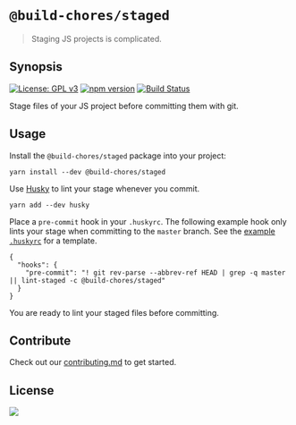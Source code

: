 # `@build-chores/staged`

> Staging JS projects is complicated.

## Synopsis

[![License: GPL v3](https://img.shields.io/badge/License-GPL%20v3-blue.svg)](https://www.gnu.org/licenses/gpl-3.0) [![npm version](https://img.shields.io/npm/v/@build-chores/staged.svg?style=flat)](https://www.npmjs.com/package/@build-chores/staged) [![Build Status](https://travis-ci.org/critocrito/build-chores.svg?branch=master)](https://travis-ci.org/critocrito/build-chores)

Stage files of your JS project before committing them with git.

## Usage

Install the `@build-chores/staged` package into your project:

```
yarn install --dev @build-chores/staged
```

Use [Husky](https://github.com/typicode/husky#readme) to lint your stage whenever you commit.

```
yarn add --dev husky
```

Place a `pre-commit` hook in your `.huskyrc`. The following example hook only lints your stage when committing to the `master` branch. See the [example `.huskyrc`](../../project-example/.huskyrc) for a template.

```
{
  "hooks": {
    "pre-commit": "! git rev-parse --abbrev-ref HEAD | grep -q master || lint-staged -c @build-chores/staged"
  }
}
```

You are ready to lint your staged files before committing.

## Contribute

Check out our [contributing.md](../../CONTRIBUTING.md) to get started.

## License

[<img src="https://www.gnu.org/graphics/gplv3-88x31.png" align="left" />](license)
